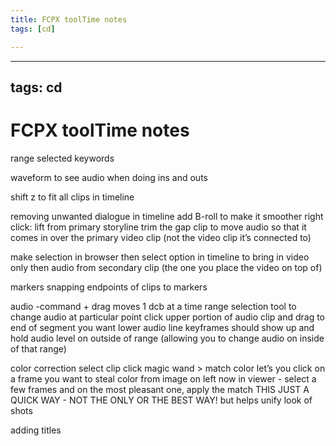 ```yaml
---
title: FCPX toolTime notes
tags: [cd]

---
```


---
tags: cd
---

# FCPX toolTime notes

range selected keywords

waveform to see audio when doing ins and outs

shift z to fit all clips in timeline

removing unwanted dialogue in timeline
add B-roll to make it smoother
right click: lift from primary storyline
trim the gap clip to move audio so that it comes in over the primary video clip (not the video clip it’s connected to)

make selection in browser
then select option in timeline to bring in video only
then audio from secondary clip (the one you place the video on top of)

markers
snapping endpoints of clips to markers

audio
-command + drag moves 1 dcb at a time
range selection tool to change audio at particular point
click upper portion of audio clip and drag to end of segment you want
lower audio line
keyframes should show up and hold audio level on outside of range (allowing you to change audio on inside of that range)

color correction
select clip
click magic wand > match color
let’s you click on a frame you want to steal color from
image on left now in viewer - select a few frames and on the most pleasant one, apply the match
THIS JUST A QUICK WAY - NOT THE ONLY OR THE BEST WAY!
but helps unify look of shots

adding titles